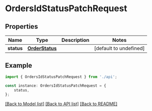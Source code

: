 # OrdersIdStatusPatchRequest


## Properties

Name | Type | Description | Notes
------------ | ------------- | ------------- | -------------
**status** | [**OrderStatus**](OrderStatus.md) |  | [default to undefined]

## Example

```typescript
import { OrdersIdStatusPatchRequest } from './api';

const instance: OrdersIdStatusPatchRequest = {
    status,
};
```

[[Back to Model list]](../README.md#documentation-for-models) [[Back to API list]](../README.md#documentation-for-api-endpoints) [[Back to README]](../README.md)
